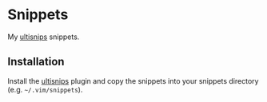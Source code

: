 # Snippets

My [ultisnips](https://github.com/SirVer/ultisnips) snippets.

## Installation

Install the [ultisnips](https://github.com/SirVer/ultisnips) plugin and copy
the snippets into your snippets directory (e.g. `~/.vim/snippets`).
